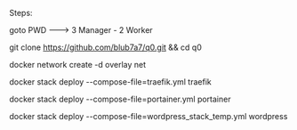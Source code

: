 Steps:

goto PWD ---> 3 Manager - 2 Worker

git clone https://github.com/blub7a7/q0.git &&                                                                                                      cd q0

docker network create -d overlay net

docker stack deploy --compose-file=traefik.yml traefik

docker stack deploy --compose-file=portainer.yml portainer

docker stack deploy --compose-file=wordpress_stack_temp.yml wordpress
